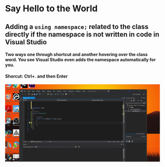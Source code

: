 # Say Hello to the World
## Adding a ```using namespace;``` related to the class directly if the namespace is not written in code in Visual Studio
#### Two ways one through shortcut and another hovering over the class word. You see Visual Studio even adds the namespace automatically for you.
#### Shorcut: Ctrl+. and then Enter
![Refactoring](Refactoring.gif)
